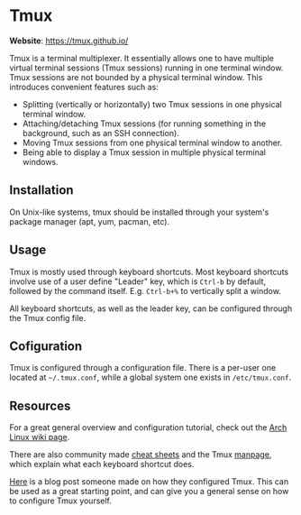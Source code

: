 # Tmux

**Website**: <https://tmux.github.io/>

Tmux is a terminal multiplexer. It essentially allows one to have
multiple virtual terminal sessions (Tmux sessions) running in one
terminal window. Tmux sessions are not bounded by a physical terminal
window. This introduces convenient features such as:

-   Splitting (vertically or horizontally) two Tmux sessions in one
    physical terminal window.
-   Attaching/detaching Tmux sessions (for running something in the
    background, such as an SSH connection).
-   Moving Tmux sessions from one physical terminal window to another.
-   Being able to display a Tmux session in multiple physical terminal
    windows.

## Installation

On Unix-like systems, tmux should be installed through your system\'s
package manager (apt, yum, pacman, etc).

## Usage

Tmux is mostly used through keyboard shortcuts. Most keyboard shortcuts
involve use of a user define \"Leader\" key, which is `Ctrl-b` by
default, followed by the command itself. E.g. `Ctrl-b+%` to vertically
split a window.

All keyboard shortcuts, as well as the leader key, can be configured
through the Tmux config file.

## Cofiguration

Tmux is configured through a configuration file. There is a per-user one
located at `~/.tmux.conf`, while a global system one exists in
`/etc/tmux.conf`.

## Resources

For a great general overview and configuration tutorial, check out the
[Arch Linux wiki page](https://wiki.archlinux.org/index.php/Tmux).

There are also community made [cheat
sheets](https://tmuxcheatsheet.com/) and the Tmux
[manpage](https://man.openbsd.org/OpenBSD-current/man1/tmux.1), which
explain what each keyboard shortcut does.

[Here](https://www.hamvocke.com/blog/a-guide-to-customizing-your-tmux-conf/)
is a blog post someone made on how they configured Tmux. This can be
used as a great starting point, and can give you a general sense on how
to configure Tmux yourself.
